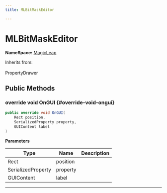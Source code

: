 ```yaml
---
title: MLBitMaskEditor

---
```


# MLBitMaskEditor



**NameSpace:** 
[MagicLeap](/versioned_docs/version-14-Jun-2023/unity-api/api/UnityEngine.XR.MagicLeap/UnityEngine.XR.MagicLeap.md) 





Inherits from: <br></br>PropertyDrawer




## Public Methods

### override void OnGUI {#override-void-ongui}

```csharp
public override void OnGUI(
    Rect position,
    SerializedProperty property,
    GUIContent label
)
```


**Parameters**

| Type | Name  | Description  | 
|--|--|--|
| Rect |position||
| SerializedProperty |property||
| GUIContent |label||






-----------


